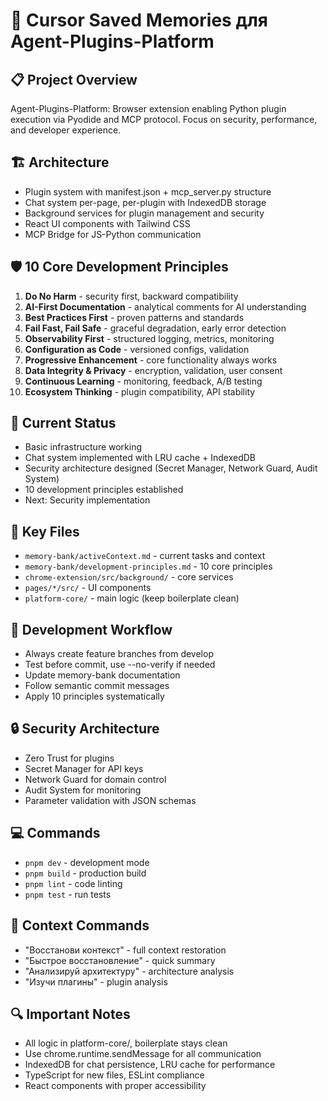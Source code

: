 # 🎯 Cursor Saved Memories для Agent-Plugins-Platform

## 📋 Project Overview
Agent-Plugins-Platform: Browser extension enabling Python plugin execution via Pyodide and MCP protocol. Focus on security, performance, and developer experience.

## 🏗️ Architecture
- Plugin system with manifest.json + mcp_server.py structure
- Chat system per-page, per-plugin with IndexedDB storage
- Background services for plugin management and security
- React UI components with Tailwind CSS
- MCP Bridge for JS-Python communication

## 🛡️ 10 Core Development Principles
1. **Do No Harm** - security first, backward compatibility
2. **AI-First Documentation** - analytical comments for AI understanding
3. **Best Practices First** - proven patterns and standards
4. **Fail Fast, Fail Safe** - graceful degradation, early error detection
5. **Observability First** - structured logging, metrics, monitoring
6. **Configuration as Code** - versioned configs, validation
7. **Progressive Enhancement** - core functionality always works
8. **Data Integrity & Privacy** - encryption, validation, user consent
9. **Continuous Learning** - monitoring, feedback, A/B testing
10. **Ecosystem Thinking** - plugin compatibility, API stability

## 🔧 Current Status
- Basic infrastructure working
- Chat system implemented with LRU cache + IndexedDB
- Security architecture designed (Secret Manager, Network Guard, Audit System)
- 10 development principles established
- Next: Security implementation

## 📁 Key Files
- `memory-bank/activeContext.md` - current tasks and context
- `memory-bank/development-principles.md` - 10 core principles
- `chrome-extension/src/background/` - core services
- `pages/*/src/` - UI components
- `platform-core/` - main logic (keep boilerplate clean)

## 🚀 Development Workflow
- Always create feature branches from develop
- Test before commit, use --no-verify if needed
- Update memory-bank documentation
- Follow semantic commit messages
- Apply 10 principles systematically

## 🔒 Security Architecture
- Zero Trust for plugins
- Secret Manager for API keys
- Network Guard for domain control
- Audit System for monitoring
- Parameter validation with JSON schemas

## 💻 Commands
- `pnpm dev` - development mode
- `pnpm build` - production build
- `pnpm lint` - code linting
- `pnpm test` - run tests

## 🎯 Context Commands
- "Восстанови контекст" - full context restoration
- "Быстрое восстановление" - quick summary
- "Анализируй архитектуру" - architecture analysis
- "Изучи плагины" - plugin analysis

## 🔍 Important Notes
- All logic in platform-core/, boilerplate stays clean
- Use chrome.runtime.sendMessage for all communication
- IndexedDB for chat persistence, LRU cache for performance
- TypeScript for new files, ESLint compliance
- React components with proper accessibility 